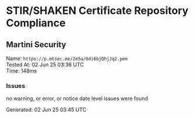 # STIR/SHAKEN Certificate Repository Compliance

## Martini Security

Name: `https://p.mtsec.me/2e5a/Odi6bjQhjJq2.pem`\
Tested At: 02 Jun 25 03:36 UTC\
Time: 148ms

### Issues

no warning, or error, or notice date level issues were found

Generated: 02 Jun 25 03:45 UTC